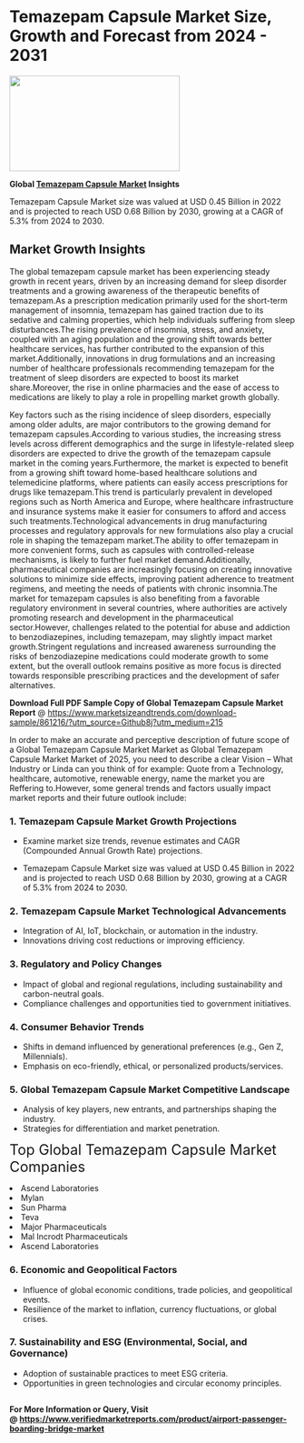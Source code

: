 <H1>Temazepam Capsule Market Size, Growth and Forecast from 2024 - 2031</H1><img class="aligncenter size-medium wp-image-584254" src="https://thirdeyenews.in/wp-content/uploads/2024/09/Global-Market-Research-300x168.jpeg" alt="" width="300" height="168" /><p><strong>Global&nbsp;<a href="https://www.marketsizeandtrends.com/download-sample/861216/?utm_source=Github8j?utm_medium=215">Temazepam Capsule Market</a> Insights</strong></p><p>Temazepam Capsule Market size was valued at USD 0.45 Billion in 2022 and is projected to reach USD 0.68 Billion by 2030, growing at a CAGR of 5.3% from 2024 to 2030.</p><p><h2>Market Growth Insights</h2> <p>The global temazepam capsule market has been experiencing steady growth in recent years, driven by an increasing demand for sleep disorder treatments and a growing awareness of the therapeutic benefits of temazepam.As a prescription medication primarily used for the short-term management of insomnia, temazepam has gained traction due to its sedative and calming properties, which help individuals suffering from sleep disturbances.The rising prevalence of insomnia, stress, and anxiety, coupled with an aging population and the growing shift towards better healthcare services, has further contributed to the expansion of this market.Additionally, innovations in drug formulations and an increasing number of healthcare professionals recommending temazepam for the treatment of sleep disorders are expected to boost its market share.Moreover, the rise in online pharmacies and the ease of access to medications are likely to play a role in propelling market growth globally.</p> <p>Key factors such as the rising incidence of sleep disorders, especially among older adults, are major contributors to the growing demand for temazepam capsules.According to various studies, the increasing stress levels across different demographics and the surge in lifestyle-related sleep disorders are expected to drive the growth of the temazepam capsule market in the coming years.Furthermore, the market is expected to benefit from a growing shift toward home-based healthcare solutions and telemedicine platforms, where patients can easily access prescriptions for drugs like temazepam.This trend is particularly prevalent in developed regions such as North America and Europe, where healthcare infrastructure and insurance systems make it easier for consumers to afford and access such treatments.Technological advancements in drug manufacturing processes and regulatory approvals for new formulations also play a crucial role in shaping the temazepam market.The ability to offer temazepam in more convenient forms, such as capsules with controlled-release mechanisms, is likely to further fuel market demand.Additionally, pharmaceutical companies are increasingly focusing on creating innovative solutions to minimize side effects, improving patient adherence to treatment regimens, and meeting the needs of patients with chronic insomnia.The market for temazepam capsules is also benefiting from a favorable regulatory environment in several countries, where authorities are actively promoting research and development in the pharmaceutical sector.However, challenges related to the potential for abuse and addiction to benzodiazepines, including temazepam, may slightly impact market growth.Stringent regulations and increased awareness surrounding the risks of benzodiazepine medications could moderate growth to some extent, but the overall outlook remains positive as more focus is directed towards responsible prescribing practices and the development of safer alternatives.<p><span class=""><strong>Download Full PDF Sample Copy of Global Temazepam Capsule Market Report</strong> @ <a href="https://www.marketsizeandtrends.com/download-sample/861216/?utm_source=Github8j?utm_medium=215" target="_blank">https://www.marketsizeandtrends.com/download-sample/861216/?utm_source=Github8j?utm_medium=215</a></span></p><p>In order to make an accurate and perceptive description of future scope of a Global&nbsp;Temazepam Capsule Market Market as Global&nbsp;Temazepam Capsule Market Market of 2025, you need to describe a clear Vision &ndash; What Industry or Linda can you think of for example: Quote from a Technology, healthcare, automotive, renewable energy, name the market you are Reffering to.However, some general trends and factors usually impact market reports and their future outlook include:</p><h3>1.&nbsp;<strong>Temazepam Capsule Market Growth Projections</strong></h3><ul><li>Examine market size trends, revenue estimates and CAGR (Compounded Annual Growth Rate) projections.</li><li><p>Temazepam Capsule Market size was valued at USD 0.45 Billion in 2022 and is projected to reach USD 0.68 Billion by 2030, growing at a CAGR of 5.3% from 2024 to 2030.</p></li></ul><h3>2.&nbsp;<strong>Temazepam Capsule Market Technological Advancements</strong></h3><ul><li>Integration of AI, IoT, blockchain, or automation in the industry.</li><li>Innovations driving cost reductions or improving efficiency.</li></ul><h3>3.&nbsp;<strong>Regulatory and Policy Changes</strong></h3><ul><li>Impact of global and regional regulations, including sustainability and carbon-neutral goals.</li><li>Compliance challenges and opportunities tied to government initiatives.</li></ul><h3>4.&nbsp;<strong>Consumer Behavior Trends</strong></h3><ul><li>Shifts in demand influenced by generational preferences (e.g., Gen Z, Millennials).</li><li>Emphasis on eco-friendly, ethical, or personalized products/services.</li></ul><h3>5.&nbsp;<strong>Global Temazepam Capsule Market Competitive Landscape</strong></h3><ul><li>Analysis of key players, new entrants, and partnerships shaping the industry.</li><li>Strategies for differentiation and market penetration.</li></ul><p data-pm-slice="1 1 []"><span style="color: inherit; font-family: inherit; font-size: 25px;">Top Global Temazepam Capsule Market Companies</span></p><div class="" data-test-id=""><p><li>Ascend Laboratories</li><li> Mylan</li><li> Sun Pharma</li><li> Teva</li><li> Major Pharmaceuticals</li><li> Mal Incrodt Pharmaceuticals</li><li> Ascend Laboratories</li></p></div><h3>6.&nbsp;<strong>Economic and Geopolitical Factors</strong></h3><ul><li>Influence of global economic conditions, trade policies, and geopolitical events.</li><li>Resilience of the market to inflation, currency fluctuations, or global crises.</li></ul><h3>7.&nbsp;<strong>Sustainability and ESG (Environmental, Social, and Governance)</strong></h3><ul><li>Adoption of sustainable practices to meet ESG criteria.</li><li>Opportunities in green technologies and circular economy principles.</li></ul><h2><strong style="font-size: 14px;">For More Information or Query, Visit @&nbsp;</strong><a style="background-color: #ffffff; font-size: 14px;" href="https://www.marketsizeandtrends.com/report/temazepam-capsule-market/" target="_blank">https://www.verifiedmarketreports.com/product/airport-passenger-boarding-bridge-market</a></h2>